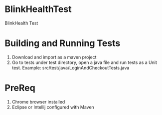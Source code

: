 # BlinkHealthTest
BlinkHealth Test

# Building and Running Tests
1. Download and import as a maven project
2. Go to tests under test directory, open a java file and run tests as a Unit test. Example: src/test/java/LoginAndCheckoutTests.java

# PreReq
1. Chrome browser installed
2. Eclipse or Intellij configured with Maven
